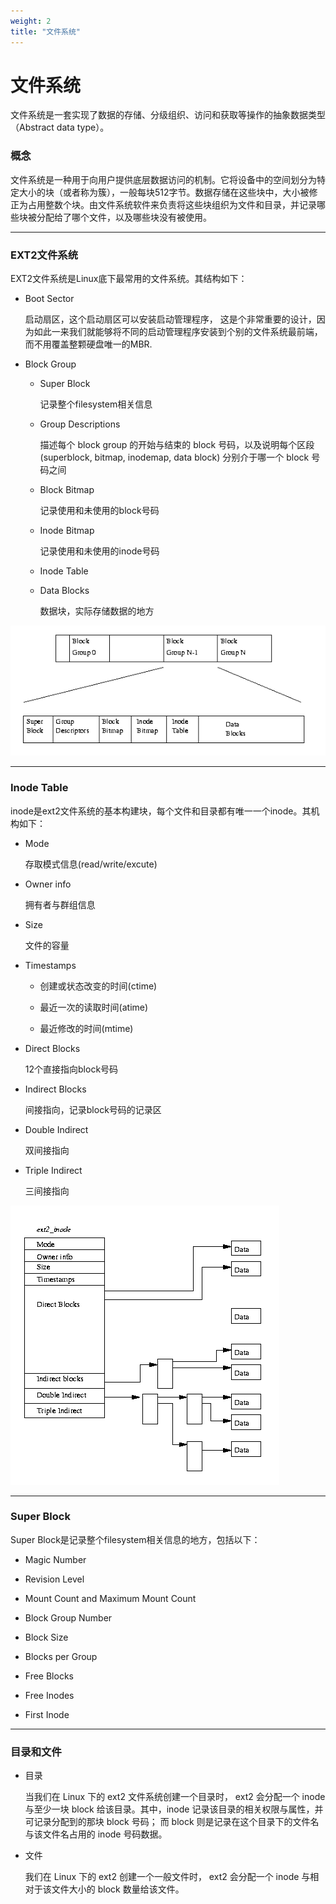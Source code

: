 ```yaml
---
weight: 2
title: "文件系统"
---
```


# 文件系统

文件系统是一套实现了数据的存储、分级组织、访问和获取等操作的抽象数据类型（Abstract data type）。

### 概念

文件系统是一种用于向用户提供底层数据访问的机制。它将设备中的空间划分为特定大小的块（或者称为簇），一般每块512字节。数据存储在这些块中，大小被修正为占用整数个块。由文件系统软件来负责将这些块组织为文件和目录，并记录哪些块被分配给了哪个文件，以及哪些块没有被使用。

***

### EXT2文件系统

EXT2文件系统是Linux底下最常用的文件系统。其结构如下：

* Boot Sector
	
	启动扇区，这个启动扇区可以安装启动管理程序， 这是个非常重要的设计，因为如此一来我们就能够将不同的启动管理程序安装到个别的文件系统最前端，而不用覆盖整颗硬盘唯一的MBR.

* Block Group

	* Super Block

		记录整个filesystem相关信息

	* Group Descriptions

		描述每个 block group 的开始与结束的 block 号码，以及说明每个区段 (superblock, bitmap, inodemap, data block) 分别介于哪一个 block 号码之间

	* Block Bitmap

		记录使用和未使用的block号码

	* Inode Bitmap

		记录使用和未使用的inode号码

	* Inode Table

	* Data Blocks

		数据块，实际存储数据的地方

![](ext2.gif)

***

### Inode Table

inode是ext2文件系统的基本构建块，每个文件和目录都有唯一一个inode。其机构如下：

* Mode

	存取模式信息(read/write/excute)

* Owner info

	拥有者与群组信息

* Size

	文件的容量

* Timestamps

	* 创建或状态改变的时间(ctime)

	* 最近一次的读取时间(atime)

	* 最近修改的时间(mtime)

* Direct Blocks

	12个直接指向block号码

* Indirect Blocks

	间接指向，记录block号码的记录区

* Double Indirect

	双间接指向

* Triple Indirect

	三间接指向

![](ext2-inode.gif)

***

### Super Block

Super Block是记录整个filesystem相关信息的地方，包括以下：

* Magic Number

* Revision Level

* Mount Count and Maximum Mount Count

* Block Group Number

* Block Size

* Blocks per Group

* Free Blocks

* Free Inodes

* First Inode

***

### 目录和文件

* 目录

	当我们在 Linux 下的 ext2 文件系统创建一个目录时， ext2 会分配一个 inode 与至少一块 block 给该目录。其中，inode 记录该目录的相关权限与属性，并可记录分配到的那块 block 号码； 而 block 则是记录在这个目录下的文件名与该文件名占用的 inode 号码数据。

* 文件

	我们在 Linux 下的 ext2 创建一个一般文件时， ext2 会分配一个 inode 与相对于该文件大小的 block 数量给该文件。

